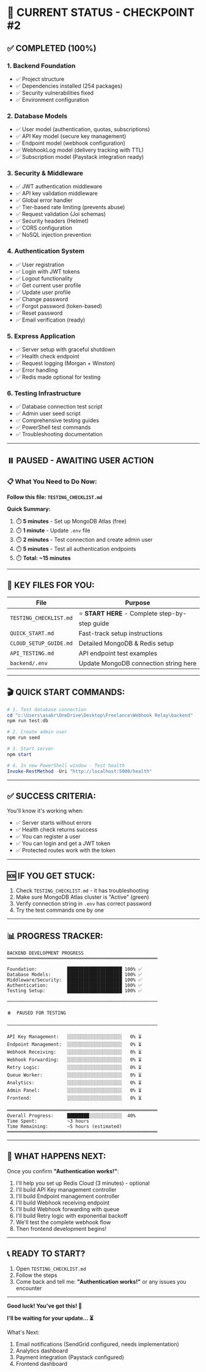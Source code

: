 # 🎯 CURRENT STATUS - CHECKPOINT #2

## ✅ COMPLETED (100%)

### 1. Backend Foundation
- ✅ Project structure
- ✅ Dependencies installed (254 packages)
- ✅ Security vulnerabilities fixed
- ✅ Environment configuration

### 2. Database Models
- ✅ User model (authentication, quotas, subscriptions)
- ✅ API Key model (secure key management)
- ✅ Endpoint model (webhook configuration)
- ✅ WebhookLog model (delivery tracking with TTL)
- ✅ Subscription model (Paystack integration ready)

### 3. Security & Middleware
- ✅ JWT authentication middleware
- ✅ API key validation middleware
- ✅ Global error handler
- ✅ Tier-based rate limiting (prevents abuse)
- ✅ Request validation (Joi schemas)
- ✅ Security headers (Helmet)
- ✅ CORS configuration
- ✅ NoSQL injection prevention

### 4. Authentication System
- ✅ User registration
- ✅ Login with JWT tokens
- ✅ Logout functionality
- ✅ Get current user profile
- ✅ Update user profile
- ✅ Change password
- ✅ Forgot password (token-based)
- ✅ Reset password
- ✅ Email verification (ready)

### 5. Express Application
- ✅ Server setup with graceful shutdown
- ✅ Health check endpoint
- ✅ Request logging (Morgan + Winston)
- ✅ Error handling
- ✅ Redis made optional for testing

### 6. Testing Infrastructure
- ✅ Database connection test script
- ✅ Admin user seed script
- ✅ Comprehensive testing guides
- ✅ PowerShell test commands
- ✅ Troubleshooting documentation

---

## ⏸️ PAUSED - AWAITING USER ACTION

### 📋 What You Need to Do Now:

**Follow this file: `TESTING_CHECKLIST.md`**

**Quick Summary:**
1. ⏱️ **5 minutes** - Set up MongoDB Atlas (free)
2. ⏱️ **1 minute** - Update `.env` file
3. ⏱️ **2 minutes** - Test connection and create admin user
4. ⏱️ **5 minutes** - Test all authentication endpoints
5. ⏱️ **Total: ~15 minutes**

---

## 📁 KEY FILES FOR YOU:

| File | Purpose |
|------|---------|
| `TESTING_CHECKLIST.md` | ⭐ **START HERE** - Complete step-by-step guide |
| `QUICK_START.md` | Fast-track setup instructions |
| `CLOUD_SETUP_GUIDE.md` | Detailed MongoDB & Redis setup |
| `API_TESTING.md` | API endpoint test examples |
| `backend/.env` | Update MongoDB connection string here |

---

## 🎬 QUICK START COMMANDS:

```powershell
# 1. Test database connection
cd "c:\Users\asabr\OneDrive\Desktop\Freelance\Webhook Relay\backend"
npm run test:db

# 2. Create admin user
npm run seed

# 3. Start server
npm start

# 4. In new PowerShell window - Test health
Invoke-RestMethod -Uri "http://localhost:5000/health"
```

---

## ✅ SUCCESS CRITERIA:

You'll know it's working when:
- ✅ Server starts without errors
- ✅ Health check returns success
- ✅ You can register a user
- ✅ You can login and get a JWT token
- ✅ Protected routes work with the token

---

## 🆘 IF YOU GET STUCK:

1. Check `TESTING_CHECKLIST.md` - it has troubleshooting
2. Make sure MongoDB Atlas cluster is "Active" (green)
3. Verify connection string in `.env` has correct password
4. Try the test commands one by one

---

## 📊 PROGRESS TRACKER:

```
BACKEND DEVELOPMENT PROGRESS
═══════════════════════════════════════════════════════

Foundation:           ████████████████████ 100% ✅
Database Models:      ████████████████████ 100% ✅
Middleware/Security:  ████████████████████ 100% ✅
Authentication:       ████████████████████ 100% ✅
Testing Setup:        ████████████████████ 100% ✅

───────────────────────────────────────────────────────

⏸️  PAUSED FOR TESTING

───────────────────────────────────────────────────────

API Key Management:   ░░░░░░░░░░░░░░░░░░░░   0% ⏳
Endpoint Management:  ░░░░░░░░░░░░░░░░░░░░   0% ⏳
Webhook Receiving:    ░░░░░░░░░░░░░░░░░░░░   0% ⏳
Webhook Forwarding:   ░░░░░░░░░░░░░░░░░░░░   0% ⏳
Retry Logic:          ░░░░░░░░░░░░░░░░░░░░   0% ⏳
Queue Worker:         ░░░░░░░░░░░░░░░░░░░░   0% ⏳
Analytics:            ░░░░░░░░░░░░░░░░░░░░   0% ⏳
Admin Panel:          ░░░░░░░░░░░░░░░░░░░░   0% ⏳
Frontend:             ░░░░░░░░░░░░░░░░░░░░   0% ⏳

═══════════════════════════════════════════════════════
Overall Progress:     ████████░░░░░░░░░░░░  40% 
Time Spent:           ~3 hours
Time Remaining:       ~5 hours (estimated)
═══════════════════════════════════════════════════════
```

---

## 🚀 WHAT HAPPENS NEXT:

Once you confirm **"Authentication works!"**:

1. I'll help you set up Redis Cloud (3 minutes) - optional
2. I'll build API Key management controller
3. I'll build Endpoint management controller
4. I'll build Webhook receiving endpoint
5. I'll build Webhook forwarding with queue
6. I'll build Retry logic with exponential backoff
7. We'll test the complete webhook flow
8. Then frontend development begins!

---

## 📞 READY TO START?

1. Open `TESTING_CHECKLIST.md`
2. Follow the steps
3. Come back and tell me: **"Authentication works!"** or any issues you encounter

---

**Good luck! You've got this! 💪**

**I'll be waiting for your update... ⏳**


What's Next:

1. Email notifications (SendGrid configured, needs implementation)
2. Analytics dashboard
3. Payment integration (Paystack configured)
4. Frontend dashboard
